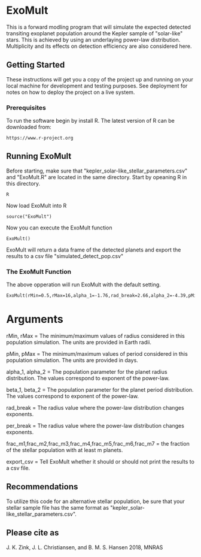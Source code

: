 # ExoMult

This is a forward modling program that will simulate the expected detected transiting exoplanet population around the Kepler sample of "solar-like" stars. This is achieved by using an underlaying power-law distribution. Multiplicity and its effects on detection efficiency are also considered here.

## Getting Started

These instructions will get you a copy of the project up and running on your local machine for development and testing purposes. See deployment for notes on how to deploy the project on a live system.

### Prerequisites

To run the software begin by install R. The latest version of R can be downloaded from:
```
https://www.r-project.org
```

## Running ExoMult

Before starting, make sure that "kepler_solar-like_stellar_parameters.csv" and "ExoMult.R" are located in the same directory. Start by opeaning R in this directory.

```
R
```
Now load ExoMult into R
```
source("ExoMult")
```
Now you can execute the ExoMult function
```
ExoMult()
```

ExoMult will return a data frame of the detected planets and export the results to a csv file "simulated_detect_pop.csv"

### The ExoMult Function

The above opperation will run ExoMult with the default setting.
```
ExoMult(rMin=0.5,rMax=16,alpha_1=-1.76,rad_break=2.66,alpha_2=-4.39,pMin=.5,pMax=500,beta_1=0.79,per_break=7.025,beta_2=-0.61,frac_m1=.74,frac_m2=.71,frac_m3=.68,frac_m4=.66,frac_m5=.64,frac_m6=.60,frac_m7=.46,export_csv=TRUE)
```
# Arguments


rMin, rMax   =   The minimum/maximum values of radius considered in this population simulation. The units are provided in Earth radii.


pMin, pMax = The minimum/maximum values of period considered in this population simulation. The units are provided in days.


alpha_1, alpha_2 = The population parameter for the planet radius distribution. The values correspond to exponent of the power-law.


beta_1, beta_2 = The population parameter for the planet period distribution. The values correspond to exponent of the power-law.


rad_break = The radius value where the power-law distribution changes exponents.  


per_break = The radius value where the power-law distribution changes exponents.  


frac_m1,frac_m2,frac_m3,frac_m4,frac_m5,frac_m6,frac_m7 = the fraction of the stellar population with at least m planets.


export_csv = Tell ExoMult whether it should or should not print the results to a csv file.

## Recommendations

To utilize this code for an alternative stellar population, be sure that your stellar sample file has the same format as "kepler_solar-like_stellar_parameters.csv". 

## Please cite as
J. K. Zink, J. L. Christiansen, and  B. M. S. Hansen 2018, MNRAS 



